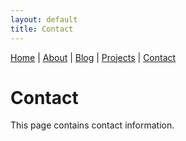 ```yaml
---
layout: default
title: Contact
---
```


<nav>
  <a href="{{ '/' | relative_url }}">Home</a> |
  <a href="{{ '/about' | relative_url }}">About</a> |
  <a href="{{ '/blog' | relative_url }}">Blog</a> |
  <a href="{{ '/projects' | relative_url }}">Projects</a> |
  <a href="{{ '/contact' | relative_url }}">Contact</a>
</nav>

# Contact

This page contains contact information.
